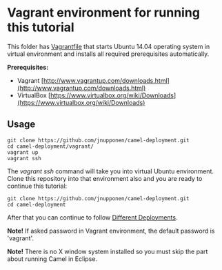 # Vagrant environment for running this tutorial
This folder has [Vagrantfile](Vagrantfile) that starts Ubuntu 14.04 operating system in virtual environment and installs all required prerequisites automatically.

**Prerequisites:**
- Vagrant [http://www.vagrantup.com/downloads.html](http://www.vagrantup.com/downloads.html)
- VirtualBox [https://www.virtualbox.org/wiki/Downloads](https://www.virtualbox.org/wiki/Downloads)

## Usage
```shell
git clone https://github.com/jnupponen/camel-deployment.git
cd camel-deployment/vagrant/
vagrant up
vagrant ssh
```
The *vagrant ssh* command will take you into virtual Ubuntu environment. Clone this repository into that environment also and you are ready to continue this tutorial:
```shell
git clone https://github.com/jnupponen/camel-deployment.git
cd camel-deployment
```

After that you can continue to follow [Different Deployments](https://github.com/jnupponen/camel-deployment#different-deployments).

**Note!** If asked password in Vagrant environment, the default password is 'vagrant'.

**Note!** There is no X window system installed so you must skip the part about running Camel in Eclipse.
